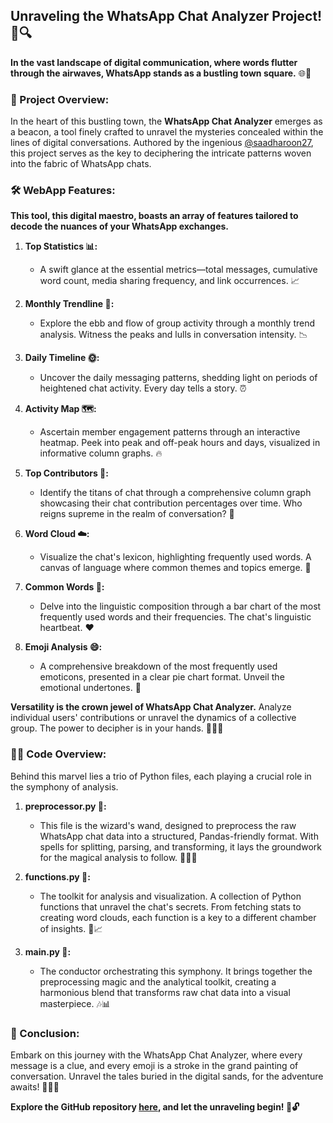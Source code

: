 ## Unraveling the WhatsApp Chat Analyzer Project! 📱🔍

**In the vast landscape of digital communication, where words flutter through the airwaves, WhatsApp stands as a bustling town square.** 🌐💬

### **🚀 Project Overview:**
In the heart of this bustling town, the **WhatsApp Chat Analyzer** emerges as a beacon, a tool finely crafted to unravel the mysteries concealed within the lines of digital conversations. Authored by the ingenious [@saadharoon27](https://github.com/saadharoon27), this project serves as the key to deciphering the intricate patterns woven into the fabric of WhatsApp chats.

### **🛠️ WebApp Features:**
**This tool, this digital maestro, boasts an array of features tailored to decode the nuances of your WhatsApp exchanges.**

1. **Top Statistics 📊:**
   - A swift glance at the essential metrics—total messages, cumulative word count, media sharing frequency, and link occurrences. 📈

2. **Monthly Trendline 📅:**
   - Explore the ebb and flow of group activity through a monthly trend analysis. Witness the peaks and lulls in conversation intensity. 📉

3. **Daily Timeline 🌞:**
   - Uncover the daily messaging patterns, shedding light on periods of heightened chat activity. Every day tells a story. ⏰

4. **Activity Map 🗺️:**
   - Ascertain member engagement patterns through an interactive heatmap. Peek into peak and off-peak hours and days, visualized in informative column graphs. 🔥

5. **Top Contributors 👥:**
   - Identify the titans of chat through a comprehensive column graph showcasing their chat contribution percentages over time. Who reigns supreme in the realm of conversation? 👑

6. **Word Cloud ☁️:**
   - Visualize the chat's lexicon, highlighting frequently used words. A canvas of language where common themes and topics emerge. 🎨

7. **Common Words 📜:**
   - Delve into the linguistic composition through a bar chart of the most frequently used words and their frequencies. The chat's linguistic heartbeat. ❤️

8. **Emoji Analysis 😄:**
   - A comprehensive breakdown of the most frequently used emoticons, presented in a clear pie chart format. Unveil the emotional undertones. 🌈

**Versatility is the crown jewel of WhatsApp Chat Analyzer.** Analyze individual users' contributions or unravel the dynamics of a collective group. The power to decipher is in your hands. 🕵️‍♂️✨

### **👩‍💻 Code Overview:**
Behind this marvel lies a trio of Python files, each playing a crucial role in the symphony of analysis.

1. **preprocessor.py 🔄:**
   - This file is the wizard's wand, designed to preprocess the raw WhatsApp chat data into a structured, Pandas-friendly format. With spells for splitting, parsing, and transforming, it lays the groundwork for the magical analysis to follow. 🧙‍♂️✨

2. **functions.py 🧰:**
   - The toolkit for analysis and visualization. A collection of Python functions that unravel the chat's secrets. From fetching stats to creating word clouds, each function is a key to a different chamber of insights. 🔑📈

3. **main.py 🚀:**
   - The conductor orchestrating this symphony. It brings together the preprocessing magic and the analytical toolkit, creating a harmonious blend that transforms raw chat data into a visual masterpiece. 🎶📊

### **🎉 Conclusion:**
Embark on this journey with the WhatsApp Chat Analyzer, where every message is a clue, and every emoji is a stroke in the grand painting of conversation. Unravel the tales buried in the digital sands, for the adventure awaits! 🌟📲✨

**Explore the GitHub repository [here](https://github.com/saadharoon27/WhatsApp-Chat-Analysis-WebApp-Project-On-Python), and let the unraveling begin! 🚀🔓**
